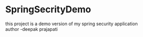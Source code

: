 # SpringSecrityDemo
this project is a demo version of my spring security application
<br>
author -deepak prajapati
